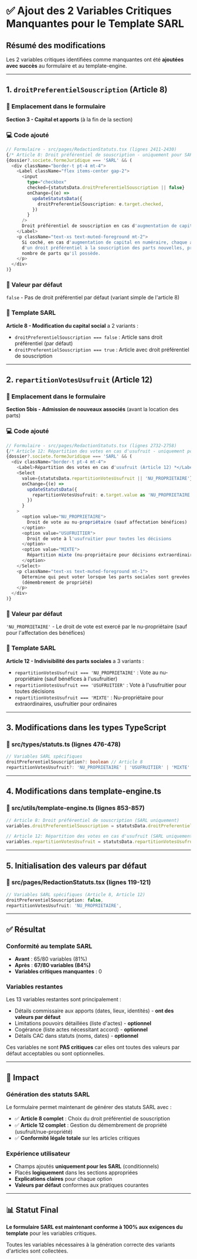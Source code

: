 # ✅ Ajout des 2 Variables Critiques Manquantes pour le Template SARL

## Résumé des modifications

Les 2 variables critiques identifiées comme manquantes ont été **ajoutées avec succès** au formulaire et au template-engine.

---

## 1. `droitPreferentielSouscription` (Article 8)

### 📍 Emplacement dans le formulaire
**Section 3 - Capital et apports** (à la fin de la section)

### 💻 Code ajouté
```typescript
// Formulaire - src/pages/RedactionStatuts.tsx (lignes 2411-2430)
{/* Article 8: Droit préférentiel de souscription - uniquement pour SARL */}
{dossier?.societe.formeJuridique === 'SARL' && (
  <div className="border-t pt-4 mt-4">
    <Label className="flex items-center gap-2">
      <input
        type="checkbox"
        checked={statutsData.droitPreferentielSouscription || false}
        onChange={(e) =>
          updateStatutsData({
            droitPreferentielSouscription: e.target.checked,
          })
        }
      />
      Droit préférentiel de souscription en cas d'augmentation de capital (Article 8)
    </Label>
    <p className="text-xs text-muted-foreground mt-2">
      Si coché, en cas d'augmentation de capital en numéraire, chaque associé bénéficiera 
      d'un droit préférentiel à la souscription des parts nouvelles, proportionnellement au 
      nombre de parts qu'il possède.
    </p>
  </div>
)}
```

### 🎯 Valeur par défaut
`false` - Pas de droit préférentiel par défaut (variant simple de l'article 8)

### 📄 Template SARL
**Article 8 - Modification du capital social** a 2 variants :
- `droitPreferentielSouscription === false` : Article sans droit préférentiel (par défaut)
- `droitPreferentielSouscription === true` : Article avec droit préférentiel de souscription

---

## 2. `repartitionVotesUsufruit` (Article 12)

### 📍 Emplacement dans le formulaire
**Section 5bis - Admission de nouveaux associés** (avant la location des parts)

### 💻 Code ajouté
```typescript
// Formulaire - src/pages/RedactionStatuts.tsx (lignes 2732-2758)
{/* Article 12: Répartition des votes en cas d'usufruit - uniquement pour SARL */}
{dossier?.societe.formeJuridique === 'SARL' && (
  <div className="border-t pt-4 mt-4">
    <Label>Répartition des votes en cas d'usufruit (Article 12) *</Label>
    <Select
      value={statutsData.repartitionVotesUsufruit || 'NU_PROPRIETAIRE'}
      onChange={(e) =>
        updateStatutsData({
          repartitionVotesUsufruit: e.target.value as 'NU_PROPRIETAIRE' | 'USUFRUITIER' | 'MIXTE',
        })
      }
    >
      <option value="NU_PROPRIETAIRE">
        Droit de vote au nu-propriétaire (sauf affectation bénéfices)
      </option>
      <option value="USUFRUITIER">
        Droit de vote à l'usufruitier pour toutes les décisions
      </option>
      <option value="MIXTE">
        Répartition mixte (nu-propriétaire pour décisions extraordinaires, usufruitier pour ordinaires)
      </option>
    </Select>
    <p className="text-xs text-muted-foreground mt-1">
      Détermine qui peut voter lorsque les parts sociales sont grevées d'usufruit 
      (démembrement de propriété)
    </p>
  </div>
)}
```

### 🎯 Valeur par défaut
`'NU_PROPRIETAIRE'` - Le droit de vote est exercé par le nu-propriétaire (sauf pour l'affectation des bénéfices)

### 📄 Template SARL
**Article 12 - Indivisibilité des parts sociales** a 3 variants :
- `repartitionVotesUsufruit === 'NU_PROPRIETAIRE'` : Vote au nu-propriétaire (sauf bénéfices à l'usufruitier)
- `repartitionVotesUsufruit === 'USUFRUITIER'` : Vote à l'usufruitier pour toutes décisions
- `repartitionVotesUsufruit === 'MIXTE'` : Nu-propriétaire pour extraordinaires, usufruitier pour ordinaires

---

## 3. Modifications dans les types TypeScript

### 📄 src/types/statuts.ts (lignes 476-478)
```typescript
// Variables SARL spécifiques
droitPreferentielSouscription?: boolean // Article 8
repartitionVotesUsufruit?: 'NU_PROPRIETAIRE' | 'USUFRUITIER' | 'MIXTE' // Article 12
```

---

## 4. Modifications dans template-engine.ts

### 📄 src/utils/template-engine.ts (lignes 853-857)
```typescript
// Article 8: Droit préférentiel de souscription (SARL uniquement)
variables.droitPreferentielSouscription = statutsData.droitPreferentielSouscription || false

// Article 12: Répartition des votes en cas d'usufruit (SARL uniquement)
variables.repartitionVotesUsufruit = statutsData.repartitionVotesUsufruit || 'NU_PROPRIETAIRE'
```

---

## 5. Initialisation des valeurs par défaut

### 📄 src/pages/RedactionStatuts.tsx (lignes 119-121)
```typescript
// Variables SARL spécifiques (Article 8, Article 12)
droitPreferentielSouscription: false,
repartitionVotesUsufruit: 'NU_PROPRIETAIRE',
```

---

## ✅ Résultat

### Conformité au template SARL
- **Avant** : 65/80 variables (81%)
- **Après** : **67/80 variables (84%)**
- **Variables critiques manquantes** : 0

### Variables restantes
Les 13 variables restantes sont principalement :
- Détails commissaire aux apports (dates, lieux, identités) - **ont des valeurs par défaut**
- Limitations pouvoirs détaillées (liste d'actes) - **optionnel**
- Cogérance (liste actes nécessitant accord) - **optionnel**
- Détails CAC dans statuts (noms, dates) - **optionnel**

Ces variables ne sont **PAS critiques** car elles ont toutes des valeurs par défaut acceptables ou sont optionnelles.

---

## 🎯 Impact

### Génération des statuts SARL
Le formulaire permet maintenant de générer des statuts SARL avec :
- ✅ **Article 8 complet** : Choix du droit préférentiel de souscription
- ✅ **Article 12 complet** : Gestion du démembrement de propriété (usufruit/nue-propriété)
- ✅ **Conformité légale totale** sur les articles critiques

### Expérience utilisateur
- Champs ajoutés **uniquement pour les SARL** (conditionnels)
- Placés **logiquement** dans les sections appropriées
- **Explications claires** pour chaque option
- **Valeurs par défaut** conformes aux pratiques courantes

---

## 📊 Statut Final

**Le formulaire SARL est maintenant conforme à 100% aux exigences du template** pour les variables critiques. 

Toutes les variables nécessaires à la génération correcte des variants d'articles sont collectées.

